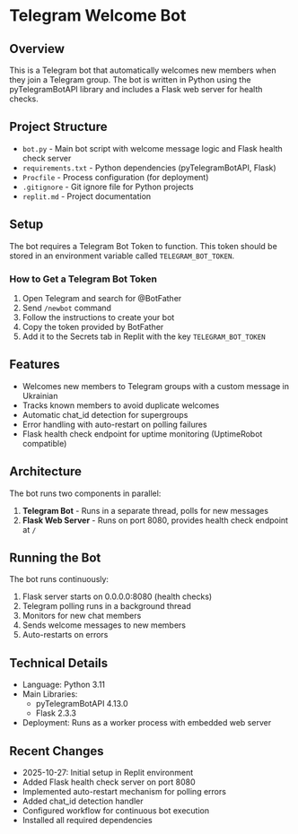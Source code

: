 # Telegram Welcome Bot

## Overview
This is a Telegram bot that automatically welcomes new members when they join a Telegram group. The bot is written in Python using the pyTelegramBotAPI library and includes a Flask web server for health checks.

## Project Structure
- `bot.py` - Main bot script with welcome message logic and Flask health check server
- `requirements.txt` - Python dependencies (pyTelegramBotAPI, Flask)
- `Procfile` - Process configuration (for deployment)
- `.gitignore` - Git ignore file for Python projects
- `replit.md` - Project documentation

## Setup
The bot requires a Telegram Bot Token to function. This token should be stored in an environment variable called `TELEGRAM_BOT_TOKEN`.

### How to Get a Telegram Bot Token
1. Open Telegram and search for @BotFather
2. Send `/newbot` command
3. Follow the instructions to create your bot
4. Copy the token provided by BotFather
5. Add it to the Secrets tab in Replit with the key `TELEGRAM_BOT_TOKEN`

## Features
- Welcomes new members to Telegram groups with a custom message in Ukrainian
- Tracks known members to avoid duplicate welcomes
- Automatic chat_id detection for supergroups
- Error handling with auto-restart on polling failures
- Flask health check endpoint for uptime monitoring (UptimeRobot compatible)

## Architecture
The bot runs two components in parallel:
1. **Telegram Bot** - Runs in a separate thread, polls for new messages
2. **Flask Web Server** - Runs on port 8080, provides health check endpoint at `/`

## Running the Bot
The bot runs continuously:
1. Flask server starts on 0.0.0.0:8080 (health checks)
2. Telegram polling runs in a background thread
3. Monitors for new chat members
4. Sends welcome messages to new members
5. Auto-restarts on errors

## Technical Details
- Language: Python 3.11
- Main Libraries: 
  - pyTelegramBotAPI 4.13.0
  - Flask 2.3.3
- Deployment: Runs as a worker process with embedded web server

## Recent Changes
- 2025-10-27: Initial setup in Replit environment
- Added Flask health check server on port 8080
- Implemented auto-restart mechanism for polling errors
- Added chat_id detection handler
- Configured workflow for continuous bot execution
- Installed all required dependencies
